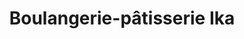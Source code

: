 ---
title: "Boulangerie-pâtisserie Ika"
url: /schiltigheim/boulangerie-patisserie-ika/
shop: boulangerie
---